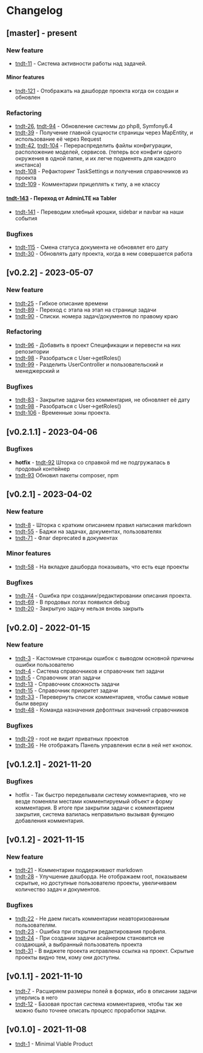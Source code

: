 # Changelog

## [master] - present
### New feature
- [tndt-11](http://tasks.demius.ru/p/tndt-11) - Система активности работы над задачей.
#### Minor features
- [tndt-121](http://tasks.demius.ru/p/tndt-121) - Отображать на дашборде проекта когда он создан и обновлен
### Refactoring
- [tndt-26](http://tasks.demius.ru/p/tndt-26), [tndt-94](http://tasks.demius.ru/p/tndt-94) - Обновление системы до php8, Symfony6.4
- [tndt-39](http://tasks.demius.ru/p/tndt-39) - Получение главной сущности страницы через MapEntity, и использование её через Request
- [tndt-42](http://tasks.demius.ru/p/tndt-42), [tndt-104](http://tasks.demius.ru/p/tndt-104) - Перераспределить файлы конфигурации, расположение моделей, сервисов. (теперь все конфиги одного окружения в одной папке, и их легче подменять для каждого инстанса)
- [tndt-108](http://tasks.demius.ru/p/tndt-108) - Рефакторинг TaskSettings и получения справочников из проекта
- [tndt-109](http://tasks.demius.ru/p/tndt-109) - Комментарии прицеплять к типу, а не классу
#### [tndt-143](http://tasks.demius.ru/p/tndt-143) - Переход от AdminLTE на Tabler 
- [tndt-141](http://tasks.demius.ru/p/tndt-141) - Переводим хлебный крошки, sidebar и navbar на наши события
### Bugfixes
- [tndt-115](http://tasks.demius.ru/p/tndt-115) - Смена статуса документа не обновялет его дату
- [tndt-30](http://tasks.demius.ru/p/tndt-30) - Обновлять дату проекта, когда в нем совершается работа

## [v0.2.2] - 2023-05-07
### New feature
- [tndt-25](http://tasks.demius.ru/p/tndt-25) - Гибкое описание времени
- [tndt-89](http://tasks.demius.ru/p/tndt-89) - Переход с этапа на этап на странице задачи
- [tndt-90](http://tasks.demius.ru/p/tndt-90) - Списки. номера задач/документов по правому краю
### Refactoring
- [tndt-96](http://tasks.demius.ru/p/tndt-96) - Добавить в проект Спецификации и перевести на них репозитории
- [tndt-98](http://tasks.demius.ru/p/tndt-98) - Разобраться с User->getRoles()
- [tndt-99](http://tasks.demius.ru/p/tndt-99) - Разделить UserController и пользовательский и менеджерский и 
### Bugfixes
- [tndt-83](http://tasks.demius.ru/p/tndt-83) - Закрытие задачи без комментария, не обновляет её дату
- [tndt-98](http://tasks.demius.ru/p/tndt-98) - Разобраться с User->getRoles()
- [tndt-106](http://tasks.demius.ru/p/tndt-106) - Временные зоны проекта. 

## [v0.2.1.1] - 2023-04-06
### Bugfixes
- **hotfix** - [tndt-92](http://tasks.demius.ru/p/tndt-92) Шторка со справкой md не подгружалась в продовый контейнер
- [tndt-93](http://tasks.demius.ru/p/tndt-93) Обновил пакеты composer, npm

## [v0.2.1] - 2023-04-02
### New feature
- [tndt-8](http://tasks.demius.ru/p/tndt-8) - Шторка с кратким описанием правил написания markdown
- [tndt-55](http://tasks.demius.ru/p/tndt-55) - Баджи на задачах, документах, пользователях
- [tndt-71](http://tasks.demius.ru/p/tndt-71) - Флаг deprecated в документах
### Minor features
- [tndt-58](http://tasks.demius.ru/p/tndt-58) - На вкладке дашборда показывать, что есть еще проекты
### Bugfixes
- [tndt-74](http://tasks.demius.ru/p/tndt-74) - Ошибка при создании/редактировании описания проекта.
- [tndt-69](http://tasks.demius.ru/p/tndt-69) - В продовых логах появился debug
- [tndt-20](http://tasks.demius.ru/p/tndt-20) - Закрытую задачу нельзя вновь закрыть

## [v0.2.0] - 2022-01-15
### New feature
- [tndt-3](http://tasks.demius.ru/p/tndt-3) - Кастомные страницы ошибок с выводом основной причины ошибки пользователю
- [tndt-4](http://tasks.demius.ru/p/tndt-4) - Система справочников и справочник тип задачи
- [tndt-5](http://tasks.demius.ru/p/tndt-5) - Справочник этап задачи
- [tndt-13](http://tasks.demius.ru/p/tndt-13) - Справочник сложность задачи
- [tndt-15](http://tasks.demius.ru/p/tndt-15) - Справочник приоритет задачи
- [tndt-33](http://tasks.demius.ru/p/tndt-33) - Перевернуть список комментариев, чтобы самые новые были вверху
- [tndt-48](http://tasks.demius.ru/p/tndt-48) - Команда назначения дефолтных значений справочников
### Bugfixes
- [tndt-29](http://tasks.demius.ru/p/tndt-29) - root не видит приватных проектов
- [tndt-36](http://tasks.demius.ru/p/tndt-36) - Не отображать Панель управления если в ней нет кнопок.


## [v0.1.2.1] - 2021-11-20
### Bugfixes
- hotfix - Так быстро переделывали систему комментариев, что не везде поменяли местами комментируемый объект и форму комментария. В итоге при закрытии задачи с комментарием закрытия, система валилась неправильно вызывая функцию добавления комментария.


## [v0.1.2] - 2021-11-15
### New feature 
- [tndt-21](http://tasks.demius.ru/p/tndt-21) - Комментарии поддерживают markdown
- [tndt-28](http://tasks.demius.ru/p/tndt-28) - Улучшение дашборда. Не отображаем root, показываем скрытые, но доступные пользователю проекты, увеличиваем количество задач и документов.

### Bugfixes
- [tndt-22](http://tasks.demius.ru/p/tndt-22) - Не даем писать комментарии неавторизованным пользователям.
- [tndt-23](http://tasks.demius.ru/p/tndt-23) - Ошибка при открытии редактирования профиля.
- [tndt-24](http://tasks.demius.ru/p/tndt-24) - При создании задачи асайнером становится не создающий, а выбранный пользователь проекта
- [tndt-31](http://tasks.demius.ru/p/tndt-31) - В виджете проекта исправлена ссылка на проект. Скрытые проекты видно тем, кому они доступны.

## [v0.1.1] - 2021-11-10
- [tndt-7](http://tasks.demius.ru/p/tndt-7) - Расширяем размеры полей в формах, ибо в описании задачи уперлись в него
- [tndt-12](http://tasks.demius.ru/p/tndt-12) - Базовая простая система комментариев, чтобы так же можно было точнее описать процесс проработки задачи.

## [v0.1.0] - 2021-11-08
- [tndt-1](http://tasks.demius.ru/p/tndt-1) - Minimal Viable Product